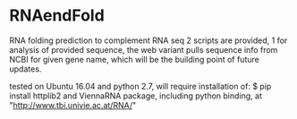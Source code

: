 # RNAendFold
RNA folding prediction to complement RNA seq
2 scripts are provided, 1 for analysis of provided sequence, the web variant pulls sequence info from NCBI for given gene name, which will be the building point of future updates.

tested on Ubuntu 16.04 and python 2.7, will require installation of:
$ pip install httplib2
and ViennaRNA package, including python binding, at "http://www.tbi.univie.ac.at/RNA/"
